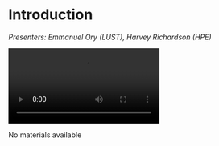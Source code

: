 # Introduction

*Presenters: Emmanuel Ory (LUST), Harvey Richardson (HPE)*

<video src="https://462000265.lumidata.eu/4day-20231003/recordings/1_00_Introduction.mp4" controls="controls">
</video>

No materials available

